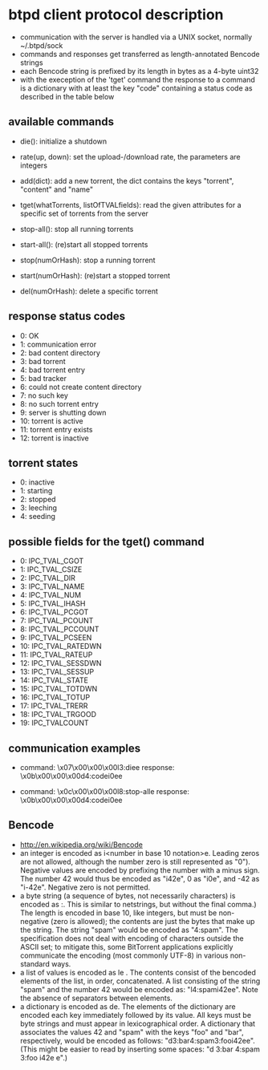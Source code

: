 btpd client protocol description
================================

* communication with the server is handled via a UNIX socket, normally ~/.btpd/sock
* commands and responses get transferred as length-annotated Bencode strings
* each Bencode string is prefixed by its length in bytes as a 4-byte uint32
* with the exeception of the 'tget' command the response to a command is a dictionary
  with at least the key "code" containing a status code as described in the table below

  
available commands
------------------

* die(): initialize a shutdown
* rate(up, down): set the upload-/download rate, the parameters are integers
* add(dict): add a new torrent, the dict contains the keys "torrent", "content" and "name"
* tget(whatTorrents, listOfTVALfields): read the given attributes for a specific set of torrents from the server

* stop-all(): stop all running torrents
* start-all(): (re)start all stopped torrents
* stop(numOrHash): stop a running torrent
* start(numOrHash): (re)start a stopped torrent
* del(numOrHash): delete a specific torrent


response status codes
---------------------

*  0: OK
*  1: communication error
*  2: bad content directory
*  3: bad torrent
*  4: bad torrent entry
*  5: bad tracker
*  6: could not create content directory
*  7: no such key
*  8: no such torrent entry
*  9: server is shutting down
* 10: torrent is active
* 11: torrent entry exists
* 12: torrent is inactive


torrent states
--------------
* 0: inactive
* 1: starting
* 2: stopped
* 3: leeching
* 4: seeding


possible fields for the tget() command
--------------------------------------
*  0: IPC_TVAL_CGOT
*  1: IPC_TVAL_CSIZE
*  2: IPC_TVAL_DIR
*  3: IPC_TVAL_NAME
*  4: IPC_TVAL_NUM
*  5: IPC_TVAL_IHASH
*  6: IPC_TVAL_PCGOT
*  7: IPC_TVAL_PCOUNT
*  8: IPC_TVAL_PCCOUNT
*  9: IPC_TVAL_PCSEEN
* 10: IPC_TVAL_RATEDWN
* 11: IPC_TVAL_RATEUP
* 12: IPC_TVAL_SESSDWN
* 13: IPC_TVAL_SESSUP
* 14: IPC_TVAL_STATE
* 15: IPC_TVAL_TOTDWN
* 16: IPC_TVAL_TOTUP
* 17: IPC_TVAL_TRERR
* 18: IPC_TVAL_TRGOOD
* 19: IPC_TVALCOUNT


communication examples
----------------------

* command:  \x07\x00\x00\x00l3:diee 
  response: \x0b\x00\x00\x00d4:codei0ee

* command:  \x0c\x00\x00\x00l8:stop-alle
  response: \x0b\x00\x00\x00d4:codei0ee


Bencode
-------

* http://en.wikipedia.org/wiki/Bencode
* an integer is encoded as i<number in base 10 notation>e. Leading zeros are not allowed, although the
  number zero is still represented as "0"). Negative values are encoded by prefixing the number with a
  minus sign. The number 42 would thus be encoded as "i42e", 0 as "i0e", and -42 as "i-42e". Negative
  zero is not permitted.
* a byte string (a sequence of bytes, not necessarily characters) is encoded as <length>:<contents>. This
  is similar to netstrings, but without the final comma.) The length is encoded in base 10, like integers,
  but must be non-negative (zero is allowed); the contents are just the bytes that make up the string. The
  string "spam" would be encoded as "4:spam". The specification does not deal with encoding of characters
  outside the ASCII set; to mitigate this, some BitTorrent applications explicitly communicate the encoding
  (most commonly UTF-8) in various non-standard ways.
* a list of values is encoded as l<contents>e . The contents consist of the bencoded elements of the list,
  in order, concatenated. A list consisting of the string "spam" and the number 42 would be encoded as:
  "l4:spami42ee". Note the absence of separators between elements.
* a dictionary is encoded as d<contents>e. The elements of the dictionary are encoded each key immediately
  followed by its value. All keys must be byte strings and must appear in lexicographical order. A dictionary
  that associates the values 42 and "spam" with the keys "foo" and "bar", respectively, would be encoded as
  follows: "d3:bar4:spam3:fooi42ee". (This might be easier to read by inserting some spaces: "d 3:bar 4:spam 3:foo i42e e".)
